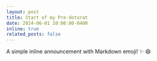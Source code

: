 ```yaml
---
layout: post
title: Start of my Pre-dotorat
date: 2024-06-01 10:00:00-0400
inline: true
related_posts: false
---
```


A simple inline announcement with Markdown emoji! :sparkles: :smile:

